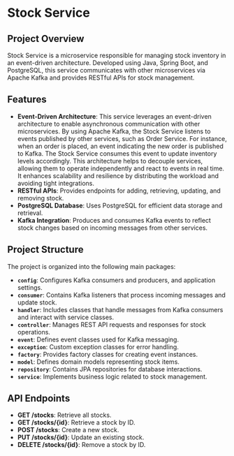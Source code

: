 # Stock Service

## Project Overview

Stock Service is a microservice responsible for managing stock inventory in an event-driven architecture. Developed using Java, Spring Boot, and PostgreSQL, this service communicates with other microservices via Apache Kafka and provides RESTful APIs for stock management.

## Features

- **Event-Driven Architecture**: This service leverages an event-driven architecture to enable asynchronous communication with other microservices. By using Apache Kafka, the Stock Service listens to events published by other services, such as Order Service. For instance, when an order is placed, an event indicating the new order is published to Kafka. The Stock Service consumes this event to update inventory levels accordingly. This architecture helps to decouple services, allowing them to operate independently and react to events in real time. It enhances scalability and resilience by distributing the workload and avoiding tight integrations.
- **RESTful APIs**: Provides endpoints for adding, retrieving, updating, and removing stock.
- **PostgreSQL Database**: Uses PostgreSQL for efficient data storage and retrieval.
- **Kafka Integration**: Produces and consumes Kafka events to reflect stock changes based on incoming messages from other services.

## Project Structure

The project is organized into the following main packages:

- **`config`**: Configures Kafka consumers and producers, and application settings.
- **`consumer`**: Contains Kafka listeners that process incoming messages and update stock.
- **`handler`**: Includes classes that handle messages from Kafka consumers and interact with service classes.
- **`controller`**: Manages REST API requests and responses for stock operations.
- **`event`**: Defines event classes used for Kafka messaging.
- **`exception`**: Custom exception classes for error handling.
- **`factory`**: Provides factory classes for creating event instances.
- **`model`**: Defines domain models representing stock items.
- **`repository`**: Contains JPA repositories for database interactions.
- **`service`**: Implements business logic related to stock management.

## API Endpoints

- **GET /stocks**: Retrieve all stocks.
- **GET /stocks/{id}**: Retrieve a stock by ID.
- **POST /stocks**: Create a new stock.
- **PUT /stocks/{id}**: Update an existing stock.
- **DELETE /stocks/{id}**: Remove a stock by ID.
